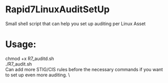 # Rapid7LinuxAuditSetUp
Small shell script that can help you set up auditing per Linux Asset

# Usage: 
chmod +x R7_auditd.sh \
./R7_audit.sh \
Can add more STIG/CIS rules before the necessary commands if you want to set up even more auditing. \
